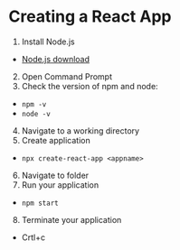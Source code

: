 # Creating a React App

1. Install Node.js
  - [Node.js download](https://nodejs.org/en/download/)
2. Open Command Prompt
3. Check the version of npm and node:
  - `npm -v`
  - `node -v`
4. Navigate to a working directory
5. Create application
  - `npx create-react-app <appname>`
6. Navigate to <appname> folder
7. Run your application
  - `npm start`
8. Terminate your application
  - Crtl+c
